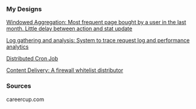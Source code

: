 ### My Designs ###

[Windowed Aggregation: Most frequent page bought by a user in the last month. Little delay between action and stat update](http://george24601.github.io/2017/05/13/stream-agg-design.html)

[Log gathering and analysis: System to trace request log and performance analytics](http://george24601.github.io/2017/07/23/request-gatherer.html)

[Distributed Cron Job](http://george24601.github.io/2017/07/24/cron-job.html)

[Content Delivery: A firewall whitelist distributor](http://george24601.github.io/2017/07/24/content-delivery.html)


### Sources ###
careercup.com
